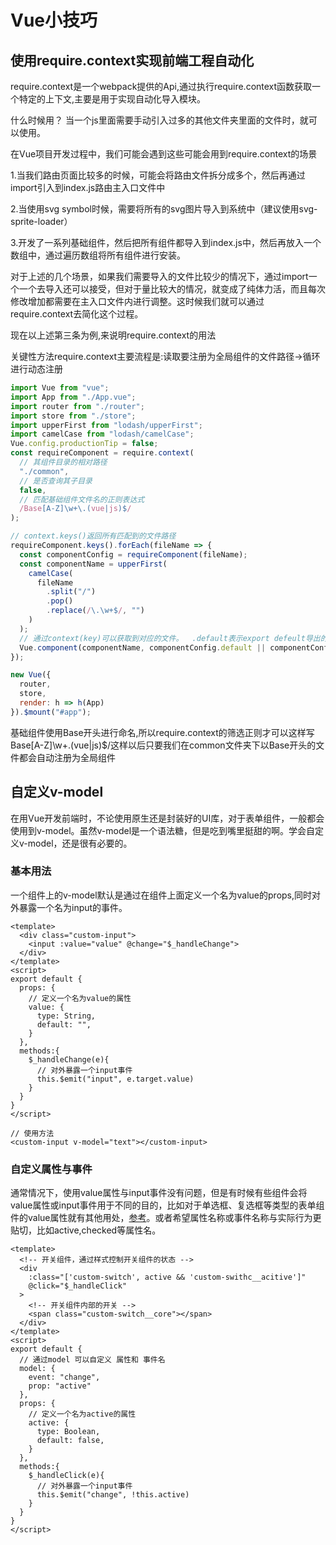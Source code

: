 # Vue小技巧

## 使用require.context实现前端工程自动化

require.context是一个webpack提供的Api,通过执行require.context函数获取一个特定的上下文,主要是用于实现自动化导入模块。  

什么时候用？ 当一个js里面需要手动引入过多的其他文件夹里面的文件时，就可以使用。  

在Vue项目开发过程中，我们可能会遇到这些可能会用到require.context的场景  

1.当我们路由页面比较多的时候，可能会将路由文件拆分成多个，然后再通过import引入到index.js路由主入口文件中  

2.当使用svg symbol时候，需要将所有的svg图片导入到系统中（建议使用svg-sprite-loader）  

3.开发了一系列基础组件，然后把所有组件都导入到index.js中，然后再放入一个数组中，通过遍历数组将所有组件进行安装。


对于上述的几个场景，如果我们需要导入的文件比较少的情况下，通过import一个一个去导入还可以接受，但对于量比较大的情况，就变成了纯体力活，而且每次修改增加都需要在主入口文件内进行调整。这时候我们就可以通过require.context去简化这个过程。  

现在以上述第三条为例,来说明require.context的用法

关键性方法require.context主要流程是:读取要注册为全局组件的文件路径->循环进行动态注册

``` js
import Vue from "vue";
import App from "./App.vue";
import router from "./router";
import store from "./store";
import upperFirst from "lodash/upperFirst";
import camelCase from "lodash/camelCase";
Vue.config.productionTip = false;
const requireComponent = require.context(
  // 其组件目录的相对路径
  "./common",
  // 是否查询其子目录
  false,
  // 匹配基础组件文件名的正则表达式
  /Base[A-Z]\w+\.(vue|js)$/
);

// context.keys()返回所有匹配到的文件路径
requireComponent.keys().forEach(fileName => {
  const componentConfig = requireComponent(fileName);
  const componentName = upperFirst(
    camelCase(
      fileName
        .split("/")
        .pop()
        .replace(/\.\w+$/, "")
    )
  );
  // 通过context(key)可以获取到对应的文件。	.default表示export defeult导出的内容
  Vue.component(componentName, componentConfig.default || componentConfig);
});

new Vue({
  router,
  store,
  render: h => h(App)
}).$mount("#app");
```
基础组件使用Base开头进行命名,所以require.context的筛选正则才可以这样写 Base[A-Z]\w+\.(vue|js)$/这样以后只要我们在common文件夹下以Base开头的文件都会自动注册为全局组件


## 自定义v-model
在用Vue开发前端时，不论使用原生还是封装好的UI库，对于表单组件，一般都会使用到v-model。虽然v-model是一个语法糖，但是吃到嘴里挺甜的啊。学会自定义v-model，还是很有必要的。

### 基本用法
一个组件上的v-model默认是通过在组件上面定义一个名为value的props,同时对外暴露一个名为input的事件。
``` vue
<template>
  <div class="custom-input">
    <input :value="value" @change="$_handleChange">
  </div>
</template>
<script>
export default {
  props: {
    // 定义一个名为value的属性
    value: {
      type: String,
      default: "",
    }
  },
  methods:{
    $_handleChange(e){
      // 对外暴露一个input事件
      this.$emit("input", e.target.value)
    }
  }
}
</script>

// 使用方法
<custom-input v-model="text"></custom-input>
```

### 自定义属性与事件
通常情况下，使用value属性与input事件没有问题，但是有时候有些组件会将value属性或input事件用于不同的目的，比如对于单选框、复选框等类型的表单组件的value属性就有其他用处，[参考](https://developer.mozilla.org/en-US/docs/Web/HTML/Element/input/checkbox#Value)。或者希望属性名称或事件名称与实际行为更贴切，比如active,checked等属性名。
``` vue
<template>
  <!-- 开关组件，通过样式控制开关组件的状态 -->
  <div
    :class="['custom-switch', active && 'custom-swithc__acitive']"
    @click="$_handleClick"
  >
    <!-- 开关组件内部的开关 -->
    <span class="custom-switch__core"></span>
  </div>
</template>
<script>
export default {
  // 通过model 可以自定义 属性和 事件名
  model: {
    event: "change",
    prop: "active"
  },
  props: {
    // 定义一个名为active的属性
    active: {
      type: Boolean,
      default: false,
    }
  },
  methods:{
    $_handleClick(e){
      // 对外暴露一个input事件
      this.$emit("change", !this.active)
    }
  }
}
</script>
```



